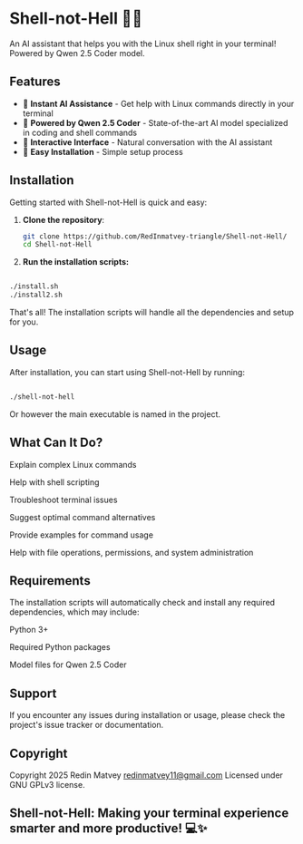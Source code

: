 # Shell-not-Hell 🐚🤖

An AI assistant that helps you with the Linux shell right in your terminal! Powered by Qwen 2.5 Coder model.

## Features

- 🚀 **Instant AI Assistance** - Get help with Linux commands directly in your terminal
- 🧠 **Powered by Qwen 2.5 Coder** - State-of-the-art AI model specialized in coding and shell commands
- 💬 **Interactive Interface** - Natural conversation with the AI assistant
- 🔧 **Easy Installation** - Simple setup process

## Installation

Getting started with Shell-not-Hell is quick and easy:

1. **Clone the repository**:
   ```bash
   git clone https://github.com/RedInmatvey-triangle/Shell-not-Hell/
   cd Shell-not-Hell

2. **Run the installation scripts:**
```bash

./install.sh
./install2.sh
```

That's all! The installation scripts will handle all the dependencies and setup for you.
## Usage

After installation, you can start using Shell-not-Hell by running:
```bash

./shell-not-hell
```

Or however the main executable is named in the project.

## What Can It Do?

   Explain complex Linux commands

   Help with shell scripting

   Troubleshoot terminal issues

   Suggest optimal command alternatives

   Provide examples for command usage

   Help with file operations, permissions, and system administration

## Requirements

The installation scripts will automatically check and install any required dependencies, which may include:

   Python 3+
 
   Required Python packages

   Model files for Qwen 2.5 Coder

## Support

If you encounter any issues during installation or usage, please check the project's issue tracker or documentation.
## Copyright
Copyright 2025 Redin Matvey <redinmatvey11@gmail.com>
Licensed under GNU GPLv3 license.
## Shell-not-Hell: Making your terminal experience smarter and more productive! 💻✨

